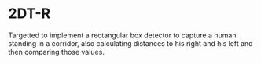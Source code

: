# 2DT-R
Targetted to implement a rectangular box detector to capture a human standing in a corridor, also calculating distances to his right and his left and then comparing those values.

